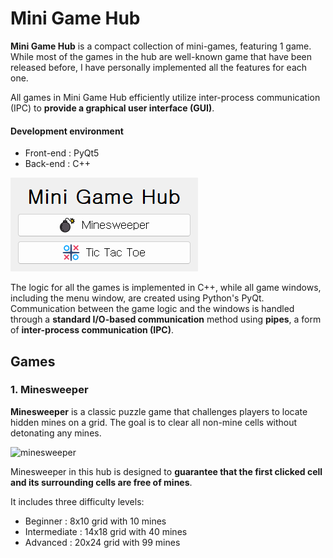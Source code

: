# Mini Game Hub
**Mini Game Hub** is a compact collection of mini-games, featuring 1 game. While most of the games in the hub are well-known game that have been released before, I have personally implemented all the features for each one.

All games in Mini Game Hub efficiently utilize inter-process communication (IPC) to **provide a graphical user interface (GUI)**.
#### Development environment
- Front-end : PyQt5
- Back-end : C++

![main](https://raw.githubusercontent.com/kookjd7759/Mini-game-hub/refs/heads/main/image/execution%20screen/main.png)

The logic for all the games is implemented in C++, while all game windows, including the menu window, are created using Python's PyQt. Communication between the game logic and the windows is handled through a **standard I/O-based communication** method using **pipes**, a form of **inter-process communication (IPC)**.

## Games
### 1. Minesweeper
**Minesweeper** is a classic puzzle game that challenges players to locate hidden mines on a grid. The goal is to clear all non-mine cells without detonating any mines.

![minesweeper](https://github.com/user-attachments/assets/399ad977-b83c-4473-b637-af0df8133b59)

Minesweeper in this hub is designed to **guarantee that the first clicked cell and its surrounding cells are free of mines**. 

It includes three difficulty levels:
 - Beginner : 8x10 grid with 10 mines
 - Intermediate : 14x18 grid with 40 mines
 - Advanced : 20x24 grid with 99 mines
